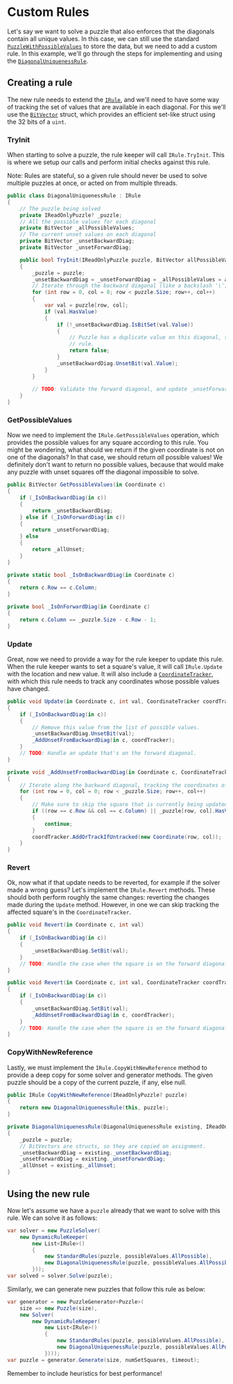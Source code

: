 # Custom Rules

Let's say we want to solve a puzzle that also enforces that the diagonals contain all unique
values. In this case, we can still use the standard
[`PuzzleWithPossibleValues`](xref:SudokuSpice.RuleBased.PuzzleWithPossibleValues) to store the data,
but we need to add a custom rule. In this example, we'll go through the steps for implementing and
using the [`DiagonalUniquenessRule`](xref:SudokuSpice.RuleBased.Rules.DiagonalUniquenessRule).

## Creating a rule

The new rule needs to extend the [`IRule`](xref:SudokuSpice.RuleBased.Rules.IRule), and we'll
need to have some way of tracking the set of values that are available in each diagonal. For this
we'll use the [`BitVector`](xref:SudokuSpice.BitVector) struct, which provides an
efficient set-like struct using the 32 bits of a `uint`.

### TryInit

When starting to solve a puzzle, the rule keeper will call `IRule.TryInit`. This is where we
setup our calls and perform initial checks against this rule.

Note: Rules are stateful, so a given rule should never be used to solve multiple puzzles at once,
or acted on from multiple threads.

```csharp
public class DiagonalUniquenessRule : IRule
{
    // The puzzle being solved
    private IReadOnlyPuzzle? _puzzle;
    // All the possible values for each diagonal
    private BitVector _allPossibleValues;
    // The current unset values on each diagonal
    private BitVector _unsetBackwardDiag;
    private BitVector _unsetForwardDiag;

    public bool TryInit(IReadOnlyPuzzle puzzle, BitVector allPossibleValues)
    {
        _puzzle = puzzle;
        _unsetBackwardDiag = _unsetForwardDiag = _allPossibleValues = allPossibleValues;
        // Iterate through the backward diagonal (like a backslash '\')
        for (int row = 0, col = 0; row < puzzle.Size; row++, col++)
        {
            var val = puzzle[row, col];
            if (val.HasValue)
            {
                if (!_unsetBackwardDiag.IsBitSet(val.Value))
                {
                    // Puzzle has a duplicate value on this diagonal, so it already violates the
                    // rule.
                    return false;
                }
                _unsetBackwardDiag.UnsetBit(val.Value);
            }
        }
        
        // TODO: Validate the forward diagonal, and update _unsetForwardDiag accordingly.
    }
}
```

### GetPossibleValues

Now we need to implement the `IRule.GetPossibleValues` operation, which provides the possible
values for any square according to this rule. You might be wondering, what should we return if the
given coordinate is not on one of the diagonals? In that case, we should return *all* possible
values! We definitely don't want to return no possible values, because that would make any puzzle
with unset squares off the diagonal impossible to solve.

```csharp
public BitVector GetPossibleValues(in Coordinate c)
{
    if (_IsOnBackwardDiag(in c))
    {
        return _unsetBackwardDiag;
    } else if (_IsOnForwardDiag(in c))
    {
        return _unsetForwardDiag;
    } else
    {
        return _allUnset;
    }
}

private static bool _IsOnBackwardDiag(in Coordinate c)
{
    return c.Row == c.Column;
}

private bool _IsOnForwardDiag(in Coordinate c)
{
    return c.Column == _puzzle.Size - c.Row - 1;
}
```

### Update

Great, now we need to provide a way for the rule keeper to update this rule. When the rule keeper
wants to set a square's value, it will call `IRule.Update` with the location and new value.
It will also include a [`CoordinateTracker`](xref:SudokuSpice.CoordinateTracker), with which
this rule needs to track any coordinates whose possible values have changed.

```csharp
public void Update(in Coordinate c, int val, CoordinateTracker coordTracker)
{
    if (_IsOnBackwardDiag(in c))
    {
        // Remove this value from the list of possible values.
        _unsetBackwardDiag.UnsetBit(val);
        _AddUnsetFromBackwardDiag(in c, coordTracker);
    }
    // TODO: Handle an update that's on the forward diagonal.
}

private void _AddUnsetFromBackwardDiag(in Coordinate c, CoordinateTracker coordTracker)
{
    // Iterate along the backward diagonal, tracking the coordinates of any unset squares.
    for (int row = 0, col = 0; row < _puzzle.Size; row++, col++)
    {
        // Make sure to skip the square that is currently being updated! Its value is still unset.
        if ((row == c.Row && col == c.Column) || _puzzle[row, col].HasValue)
        {
            continue;
        }
        coordTracker.AddOrTrackIfUntracked(new Coordinate(row, col));
    }
}
```

### Revert

Ok, now what if that update needs to be reverted, for example if the solver made a wrong guess?
Let's implement the `IRule.Revert` methods. These should both perform roughly the same
changes: reverting the changes made during the `Update` method. However, in one we can skip
tracking the affected square's in the `CoordinateTracker`.

```csharp
public void Revert(in Coordinate c, int val)
{
    if (_IsOnBackwardDiag(in c))
    {
        _unsetBackwardDiag.SetBit(val);
    }
    // TODO: Handle the case when the square is on the forward diagonal
}

public void Revert(in Coordinate c, int val, CoordinateTracker coordTracker)
{
    if (_IsOnBackwardDiag(in c))
    {
        _unsetBackwardDiag.SetBit(val);
        _AddUnsetFromBackwardDiag(in c, coordTracker);
    }
    // TODO: Handle the case when the square is on the forward diagonal
}
```

### CopyWithNewReference

Lastly, we must implement the `IRule.CopyWithNewReference` method to provide a deep copy for
some solver and generator methods. The given puzzle should be a copy of the current puzzle, if any,
else null.

```csharp
public IRule CopyWithNewReference(IReadOnlyPuzzle? puzzle)
{
    return new DiagonalUniquenessRule(this, puzzle);
}

private DiagonalUniquenessRule(DiagonalUniquenessRule existing, IReadOnlyPuzzle? puzzle)
{
    _puzzle = puzzle;
    // BitVectors are structs, so they are copied on assignment.
    _unsetBackwardDiag = existing._unsetBackwardDiag;
    _unsetForwardDiag = existing._unsetForwardDiag;
    _allUnset = existing._allUnset;
}
```

## Using the new rule

Now let's assume we have a `puzzle` already that we want to solve with this rule. We can solve it
as follows:

```csharp
var solver = new PuzzleSolver(
    new DynamicRuleKeeper(
        new List<IRule>()
        {
            new StandardRules(puzzle, possibleValues.AllPossible),
            new DiagonalUniquenessRule(puzzle, possibleValues.AllPossible),
		}));
var solved = solver.Solve(puzzle);
```

Similarly, we can generate new puzzles that follow this rule as below:

```csharp
var generator = new PuzzleGenerator<Puzzle>(
    size => new Puzzle(size),
    new Solver(
		new DynamicRuleKeeper(
			new List<IRule>()
			{
				new StandardRules(puzzle, possibleValues.AllPossible),
				new DiagonalUniquenessRule(puzzle, possibleValues.AllPossible),
			})));
var puzzle = generator.Generate(size, numSetSquares, timeout);
```

Remember to include heuristics for best performance!